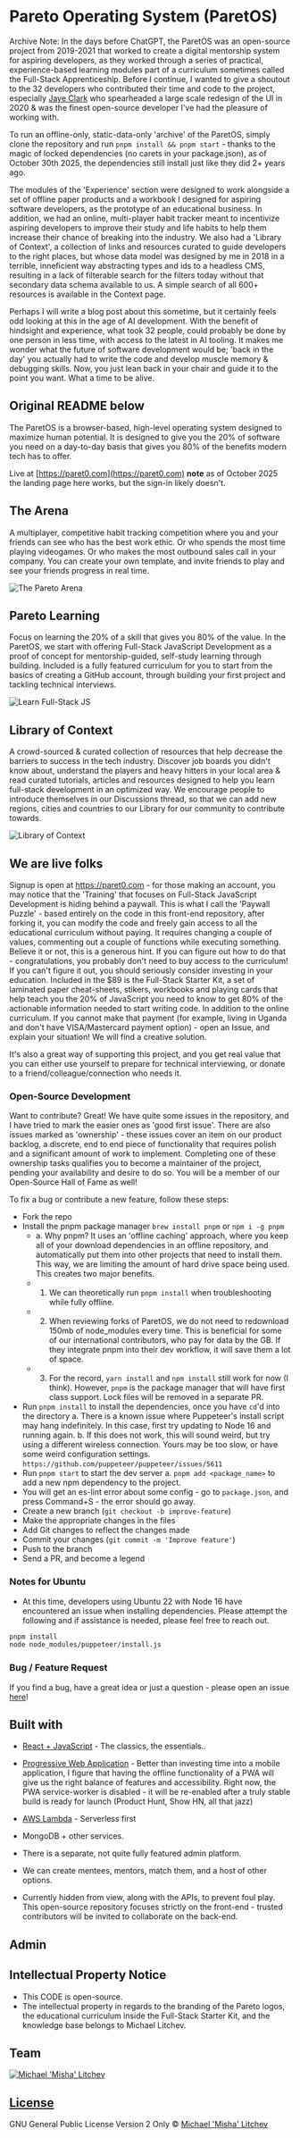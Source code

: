 # Pareto Operating System (ParetOS)

Archive Note: In the days before ChatGPT, the ParetOS was an open-source project from 2019-2021 that worked to create a digital mentorship system for aspiring developers, as they worked through a series of practical, experience-based learning modules part of a curriculum sometimes called the Full-Stack Apprenticeship. Before I continue, I wanted to give a shoutout to the 32 developers who contributed their time and code to the project, especially [Jaye Clark](https://github.com/jayeclark) who spearheaded a large scale redesign of the UI in 2020 & was the finest open-source developer I've had the pleasure of working with. 

To run an offline-only, static-data-only 'archive' of the ParetOS, simply clone the repository and run `pnpm install && pnpm start` - thanks to the magic of locked dependencies (no carets in your package.json), as of October 30th 2025, the dependencies still install just like they did 2+ years ago. 

The modules of the 'Experience' section were designed to work alongside a set of offline paper products and a workbook I designed for aspiring software developers, as the prototype of an educational business. In addition, we had an online, multi-player habit tracker meant to incentivize aspiring developers to improve their study and life habits to help them increase their chance of breaking into the industry. We also had a 'Library of Context', a collection of links and resources curated to guide developers to the right places, but whose data model was designed by me in 2018 in a terrible, inneficient way abstracting types and ids to a headless CMS, resulting in a lack of filterable search for the filters today without that secondary data schema available to us. A simple search of all 600+ resources is available in the Context page.

Perhaps I will write a blog post about this sometime, but it certainly feels odd looking at this in the age of AI development. With the benefit of hindsight and experience, what took 32 people, could probably be done by one person in less time, with access to the latest in AI tooling. It makes me wonder what the future of software development would be; 'back in the day' you actually had to write the code and develop muscle memory & debugging skills. Now, you just lean back in your chair and guide it to the point you want. What a time to be alive.

## Original README below 

The ParetOS is a browser-based, high-level operating system designed to maximize human potential. It is designed to give you the 20% of software you need on a day-to-day basis that gives you 80% of the benefits modern tech has to offer.

Live at [https://paret0.com](https://paret0.com) **note** as of October 2025 the landing page here works, but the sign-in likely doesn't.

## The Arena

A multiplayer, competitive habit tracking competition where you and your friends can see who has the best work ethic. Or who spends the most time playing videogames. Or who makes the most outbound sales call in your company. You can create your own template, and invite friends to play and see your friends progress in real time.

![The Pareto Arena](/screenshots/sprint.png "The Pareto Arena")

## Pareto Learning

Focus on learning the 20% of a skill that gives you 80% of the value. In the ParetOS, we start with offering Full-Stack JavaScript Development as a proof of concept for mentorship-guided, self-study learning through building. Included is a fully featured curriculum for you to start from the basics of creating a GitHub account, through building your first project and tackling technical interviews.

![Learn Full-Stack JS](/screenshots/learning.png "Pareto Learning - JavaScript")

## Library of Context

A crowd-sourced & curated collection of resources that help decrease the barriers to success in the tech industry. Discover job boards you didn't know about, understand the players and heavy hitters in your local area & read curated tutorials, articles and resources designed to help you learn full-stack development in an optimized way. We encourage people to introduce themselves in our Discussions thread, so that we can add new regions, cities and countries to our Library for our community to contribute towards.

![Library of Context](/screenshots/context.png "The Library of Context")

## We are live folks

Signup is open at https://paret0.com - for those making an account, you may notice that the 'Training' that focuses on Full-Stack JavaScript Development is hiding behind a paywall. This is what I call the 'Paywall Puzzle' - based entirely on the code in this front-end repository, after forking it, you can modify the code and freely gain access to all the educational curriculum without paying. It requires changing a couple of values, commenting out a couple of functions while executing something. Believe it or not, this is a generous hint. If you can figure out how to do that - congratulations, you probably don't need to buy access to the curriculum! If you can't figure it out, you should seriously consider investing in your education. Included in the $89 is the Full-Stack Starter Kit, a set of laminated paper cheat-sheets, stikers, workbooks and playing cards that help teach you the 20% of JavaScript you need to know to get 80% of the actionable information needed to start writing code. In addition to the online curriculum. If you cannot make that payment (for example, living in Uganda and don't have VISA/Mastercard payment option) - open an Issue, and explain your situation! We will find a creative solution.

It's also a great way of supporting this project, and you get real value that you can either use yourself to prepare for technical interviewing, or donate to a friend/colleague/connection who needs it.

### Open-Source Development

Want to contribute? Great! We have quite some issues in the repository, and I have tried to mark the easier ones as 'good first issue'. There are also issues marked as 'ownership' - these issues cover an item on our product backlog, a discrete, end to end piece of functionality that requires polish and a significant amount of work to implement. Completing one of these ownership tasks qualifies you to become a maintainer of the project, pending your availability and desire to do so. You will be a member of our Open-Source Hall of Fame as well!

To fix a bug or contribute a new feature, follow these steps:

- Fork the repo
- Install the pnpm package manager `brew install pnpm` or `npm i -g pnpm`
  - a. Why pnpm? It uses an 'offline caching' approach, where you keep all of your download dependencies in an offline repository, and automatically put them into other projects that need to install them. This way, we are limiting the amount of hard drive space being used. This creates two major benefits.
  - 1. We can theoretically run `pnpm install` when troubleshooting while fully offline.
  - 2. When reviewing forks of ParetOS, we do not need to redownload 150mb of node_modules every time. This is beneficial for some of our international contributors, who pay for data by the GB. If they integrate pnpm into their dev workflow, it will save them a lot of space.
  - 3. For the record, `yarn install` and `npm install` still work for now (I think). However, `pnpm` is the package manager that will have first class support. Lock files will be removed in a separate PR.
- Run `pnpm install` to install the dependencies, once you have `cd`'d into the directory
    a. There is a known issue where Puppeteer's install script may hang indefinitely. In this case, first try updating to Node 16 and running again.
    b. If this does not work, this will sound weird, but try using a different wireless connection. Yours may be too slow, or have some weird configuration settings. `https://github.com/puppeteer/puppeteer/issues/5611`
- Run `pnpm start` to start the dev server
  a. `pnpm add <package_name>` to add a new npm dependency to the project.
- You will get an es-lint error about some config - go to `package.json`, and press Command+S - the error should go away.
- Create a new branch (`git checkout -b improve-feature`)
- Make the appropriate changes in the files
- Add Git changes to reflect the changes made
- Commit your changes (`git commit -m 'Improve feature'`)
- Push to the branch
- Send a PR, and become a legend

### Notes for Ubuntu

- At this time, developers using Ubuntu 22 with Node 16 have encountered an issue when installing dependencies. Please attempt the following and if assistance is needed, please feel free to reach out.

```bash
pnpm install
node node_modules/puppeteer/install.js
```

### Bug / Feature Request

If you find a bug, have a great idea or just a question - please open an issue [here](https://github.com/mikhael28/paretOS/issues/new)!

## Built with

- [React + JavaScript](https://reactjs.org/) - The classics, the essentials..
- [Progressive Web Application](https://web.dev/progressive-web-apps/) - Better than investing time into a mobile application, I figure that having the offline functionality of a PWA will give us the right balance of features and accessibility. Right now, the PWA service-worker is disabled - it will be re-enabled after a truly stable build is ready for launch (Product Hunt, Show HN, all that jazz)
- [AWS Lambda](https://aws.amazon.com/lambda/) - Serverless first
- MongoDB + other services.

- There is a separate, not quite fully featured admin platform.
- We can create mentees, mentors, match them, and a host of other options.
- Currently hidden from view, along with the APIs, to prevent foul play. This open-source repository focuses strictly on the front-end - trusted contributors will be invited to collaborate on the back-end.

## Admin

## Intellectual Property Notice

- This CODE is open-source.
- The intellectual property in regards to the branding of the Pareto logos, the educational curriculum inside the Full-Stack Starter Kit, and the knowledge base belongs to Michael Litchev.

## Team

[![Michael 'Misha' Litchev](https://avatars.githubusercontent.com/u/15205259?s=400&u=64ad9374b8d98f09dc5709fcc737e5ec4f2447f3&v=4)](https://github.com/mikhael28)

## [License](https://github.com/mikhael28/paretOS/blob/main/LICENSE)

GNU General Public License Version 2 Only © [Michael 'Misha' Litchev](https://github.com/mikhael28)
